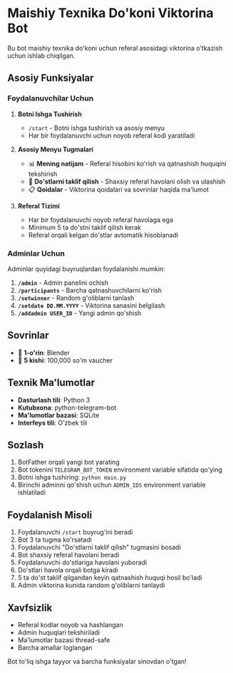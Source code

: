 # Maishiy Texnika Do'koni Viktorina Bot

Bu bot maishiy texnika do'koni uchun referal asosidagi viktorina o'tkazish uchun ishlab chiqilgan.

## Asosiy Funksiyalar

### Foydalanuvchilar Uchun

1. **Botni Ishga Tushirish**
   - `/start` - Botni ishga tushirish va asosiy menyu
   - Har bir foydalanuvchi uchun noyob referal kodi yaratiladi

2. **Asosiy Menyu Tugmalari**
   - 📊 **Mening natijam** - Referal hisobini ko'rish va qatnashish huquqini tekshirish
   - 👥 **Do'stlarni taklif qilish** - Shaxsiy referal havolani olish va ulashish
   - 📋 **Qoidalar** - Viktorina qoidalari va sovrinlar haqida ma'lumot

3. **Referal Tizimi**
   - Har bir foydalanuvchi noyob referal havolaga ega
   - Minimum 5 ta do'stni taklif qilish kerak
   - Referal orqali kelgan do'stlar avtomatik hisoblanadi

### Adminlar Uchun

Adminlar quyidagi buyruqlardan foydalanishi mumkin:

1. **`/admin`** - Admin panelini ochish
2. **`/participants`** - Barcha qatnashuvchilarni ko'rish
3. **`/setwinner`** - Random g'oliblarni tanlash
4. **`/setdate DD.MM.YYYY`** - Viktorina sanasini belgilash
5. **`/addadmin USER_ID`** - Yangi admin qo'shish

## Sovrinlar

- 🥇 **1-o'rin**: Blender
- 🎁 **5 kishi**: 100,000 so'm vaucher

## Texnik Ma'lumotlar

- **Dasturlash tili**: Python 3
- **Kutubxona**: python-telegram-bot
- **Ma'lumotlar bazasi**: SQLite
- **Interfeys tili**: O'zbek tili

## Sozlash

1. BotFather orqali yangi bot yarating
2. Bot tokenini `TELEGRAM_BOT_TOKEN` environment variable sifatida qo'ying
3. Botni ishga tushiring: `python main.py`
4. Birinchi adminni qo'shish uchun `ADMIN_IDS` environment variable ishlatiladi

## Foydalanish Misoli

1. Foydalanuvchi `/start` buyrug'ini beradi
2. Bot 3 ta tugma ko'rsatadi
3. Foydalanuvchi "Do'stlarni taklif qilish" tugmasini bosadi
4. Bot shaxsiy referal havolani beradi
5. Foydalanuvchi do'stlariga havolani yuboradi
6. Do'stlari havola orqali botga kiradi
7. 5 ta do'st taklif qilgandan keyin qatnashish huquqi hosil bo'ladi
8. Admin viktorina kunida random g'oliblarni tanlaydi

## Xavfsizlik

- Referal kodlar noyob va hashlangan
- Admin huquqlari tekshiriladi
- Ma'lumotlar bazasi thread-safe
- Barcha amallar loglangan

Bot to'liq ishga tayyor va barcha funksiyalar sinovdan o'tgan!